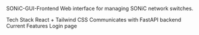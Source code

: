 SONiC-GUI-Frontend
Web interface for managing SONiC network switches.

Tech Stack
React + Tailwind CSS
Communicates with FastAPI backend
Current Features
Login page
